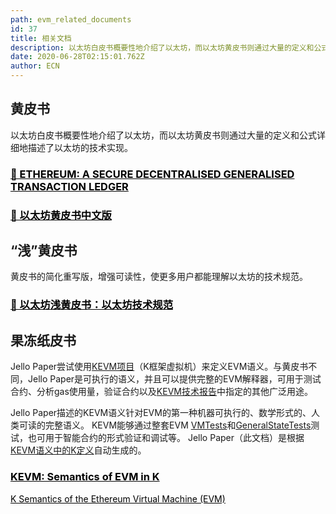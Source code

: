 ```yaml
---
path: evm_related_documents
id: 37
title: 相关文档
description: 以太坊白皮书概要性地介绍了以太坊，而以太坊黄皮书则通过大量的定义和公式详细地描述了以太坊的技术实现。
date: 2020-06-28T02:15:01.762Z
author: ECN
---
```



## 黄皮书

以太坊白皮书概要性地介绍了以太坊，而以太坊黄皮书则通过大量的定义和公式详细地描述了以太坊的技术实现。

<div class="linkbox">
<a  href="https://firebasestorage.googleapis.com/v0/b/gitbook-28427.appspot.com/o/assets%2F-LpXMJ2UtB5ZJjI4I8qn%2F-LpbwkVVVD2m2hO_1MYW%2F-LpbzkXh9t9VKk8lYsOg%2Fyellow%20paper.pdf?alt=media&token=6b24b708-3284-47e6-acb0-16147e1ecc98" style="color: black">
   <h3>
   <strong>📂 ETHEREUM: A SECURE DECENTRALISED GENERALISED TRANSACTION LEDGER</strong>
   </h3> 
</a>
</div>

<div class="linkbox">
<a  href="https://firebasestorage.googleapis.com/v0/b/gitbook-28427.appspot.com/o/assets%2F-LpXMJ2UtB5ZJjI4I8qn%2F-LqsoX9L1QBR1_MbMX8f%2F-LqsovwHXV1lfMYOwWLe%2Fethereum_yellow_paper_cn.pdf?alt=media&token=409ec764-69af-4957-85c0-00777266f4f6" style="color: black">
   <h3>
   <strong>📂 以太坊黄皮书中文版</strong>
   </h3> 
</a>
</div>

## “浅”黄皮书

黄皮书的简化重写版，增强可读性，使更多用户都能理解以太坊的技术规范。

<div class="linkbox">
<a  href="https://firebasestorage.googleapis.com/v0/b/gitbook-28427.appspot.com/o/assets%2F-LpXMJ2UtB5ZJjI4I8qn%2F-LtTN4MRQLAWkWAEDInK%2F-LtTQOaqldKGbeMWMgzn%2Fbeigepaper.pdf?alt=media&token=d77bf388-943d-4bd6-8f7e-8cf7920f9857" style="color: black">
   <h3>
   <strong>📂 以太坊浅黄皮书：以太坊技术规范</strong>
   </h3> 
</a>
</div>

## 果冻纸皮书

Jello Paper尝试使用[KEVM项目](https://github.com/kframework/evm-semantics)（K框架虚拟机）来定义EVM语义。与黄皮书不同，Jello Paper是可执行的语义，并且可以提供完整的EVM解释器，可用于测试合约、分析gas使用量，验证合约以及[KEVM技术报告](https://www.ideals.illinois.edu/handle/2142/97207)中指定的其他广泛用途。

Jello Paper描述的KEVM语义针对EVM的第一种机器可执行的、数学形式的、人类可读的完整语义。 KEVM能够通过整套EVM [VMTests](https://github.com/ethereum/tests/tree/develop/VMTests)和[GeneralStateTests](https://github.com/ethereum/tests/tree/develop/GeneralStateTests)测试，也可用于智能合约的形式验证和调试等。 Jello Paper（此文档）是根据[KEVM语义中的K定义](https://github.com/kframework/evm-semantics)自动生成的。



<div class="linkbox">
<a  href="https://jellopaper.org/" style="color: black">
   <h3>
   <strong>KEVM: Semantics of EVM in K</strong>
   </h3> 
   <span>
   K Semantics of the Ethereum Virtual Machine (EVM)
   </span>
</a>
</div>


